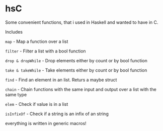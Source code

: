 # hsC

Some convenient functions, that i used in Haskell and wanted to have in C.

Includes

```map``` - Map a function over a list

```filter``` - Filter a list with a bool function

```drop & dropWhile``` - Drop elements either by count or by bool function

```take & takeWhile``` - Take elements either by count or by bool function

```find``` - Find an element in an list. Returs a maybe struct

```chain``` - Chain functions with the same input and output over a list with the same type

```elem``` - Check if value is in a list

```isInfixOf``` - Check if a string is an infix of an string

everything is written in generic macros!

